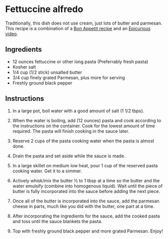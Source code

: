 # Fettuccine alfredo

Traditionally, this dish does not use cream, just lots of butter and parmesan. This recipe is a combination of a [Bon Appetit recipe](https://www.bonappetit.com/recipe/fettuccine-alfredo) and an [Epicurious video](https://www.youtube.com/watch?v=t81529ANEhI).

## Ingredients
- 12 ounces fettuccine or other long pasta (Preferrably fresh pasta)
- Kosher salt
- 1/4 cup (1/2 stick) unsalted butter
- 3/4 cup finely grated Parmesan, plus more for serving
- Freshly ground black pepper

## Instructions
1. In a large pot, boil water with a good amount of salt (1 1/2 tbps).

2. When the water is boiling, add (12 ounces) pasta and cook according to the instructions on the container. Cook for the lowest amount of time required. The pasta will finish cooking in the sauce later.

3. Reserve 2 cups of the pasta cooking water when the pasta is almost done.

4. Drain the pasta and set aside while the sauce is made.

5. In a large skillet on medium low heat, pour 1 cup of the reserved pasta cooking water. Get it to a simmer.

6. Actively whisk/mix the butter ½ to 1 tbsp at a time so the butter and the water emulsify (combine into homogenous liquid). Wait until the piece of butter is fully incorporated into the sauce before adding the next piece.

7. Once all of the butter is incorporated into the sauce, add the parmesan cheese in parts, much like you did with the butter, one part at a time.

8. After incorporating the ingredients for the sauce, add the cooked pasta and toss until the sauce blankets the pasta.

9. Top with freshly ground black pepper and more grated Parmesan. Enjoy!
